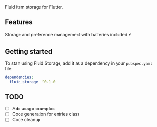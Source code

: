 Fluid item storage for Flutter.

## Features

Storage and preference management with batteries included ⚡

## Getting started

To start using Fluid Storage, add it as a dependency in your `pubspec.yaml` file:

```yaml
dependencies:
  fluid_storage: ^0.1.0
```

## TODO
* [ ] Add usage examples
* [ ] Code generation for entries class
* [ ] Code cleanup